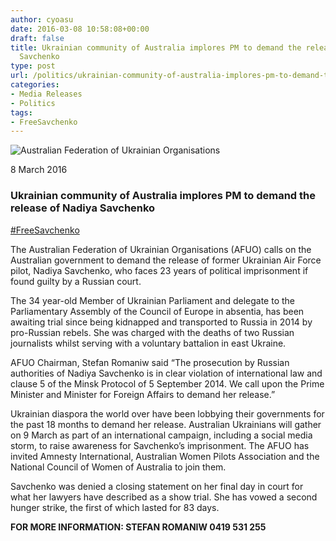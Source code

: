 ```yaml
---
author: cyoasu
date: 2016-03-08 10:58:08+00:00
draft: false
title: Ukrainian community of Australia implores PM to demand the release of Nadiya
  Savchenko
type: post
url: /politics/ukrainian-community-of-australia-implores-pm-to-demand-the-release-of-nadiya-savchenko/
categories:
- Media Releases
- Politics
tags:
- FreeSavchenko
---
```


![Australian Federation of Ukrainian Organisations](http://www.ozeukes.com/wp-content/uploads/2014/10/image001.png)


8 March 2016


### Ukrainian community of Australia implores PM to demand the release of Nadiya Savchenko


[#FreeSavchenko](https://www.facebook.com/hashtag/freesavchenko)

The Australian Federation of Ukrainian Organisations (AFUO) calls on the Australian government to demand the release of former Ukrainian Air Force pilot, Nadiya Savchenko, who faces 23 years of political imprisonment if found guilty by a Russian court.

The 34 year-old Member of Ukrainian Parliament and delegate to the Parliamentary Assembly of the Council of Europe in absentia, has been awaiting trial since being kidnapped and transported to Russia in 2014 by pro-Russian rebels. She was charged with the deaths of two Russian journalists whilst serving with a voluntary battalion in east Ukraine.

AFUO Chairman, Stefan Romaniw said “The prosecution by Russian authorities of Nadiya Savchenko is in clear violation of international law and clause 5 of the Minsk Protocol of 5 September 2014. We call upon the Prime Minister and Minister for Foreign Affairs to demand her release.”

Ukrainian diaspora the world over have been lobbying their governments for the past 18 months to demand her release. Australian Ukrainians will gather on 9 March as part of an international campaign, including a social media storm, to raise awareness for Savchenko’s imprisonment. The AFUO has invited Amnesty International, Australian Women Pilots Association and the National Council of Women of Australia to join them.

Savchenko was denied a closing statement on her final day in court for what her lawyers have described as a show trial. She has vowed a second hunger strike, the first of which lasted for 83 days.

**FOR MORE INFORMATION: STEFAN **ROMANIW** 0419 531 255**
